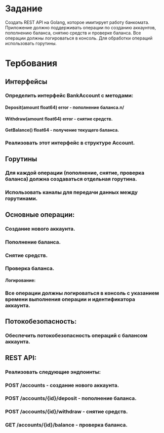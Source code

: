 # Задание
Создать REST API на Golang, которое имитирует работу банкомата. Приложение должно поддерживать операции по созданию аккаунтов, пополнению баланса, снятию средств и проверке баланса. Все операции должны логироваться в консоль. Для обработки операций использовать горутины.
# Тербования
## Интерфейсы
### Определить интерфейс BankAccount с методами:
#### Deposit(amount float64) error - пополнение баланса.n/
#### Withdraw(amount float64) error - снятие средств.
#### GetBalance() float64 - получение текущего баланса.
### Реализовать этот интерфейс в структуре Account.
## Горутины
### Для каждой операции (пополнение, снятие, проверка баланса) должна создаваться отдельная горутина.
### Использовать каналы для передачи данных между горутинами.
## Основные операции:
### Создание нового аккаунта.
### Пополнение баланса.
### Снятие средств.
### Проверка баланса.
#### Логирование:
### Все операции должны логироваться в консоль с указанием времени выполнения операции и идентификатора аккаунта.
## Потокобезопасность:
### Обеспечить потокобезопасность операций с балансом аккаунта.
## REST API:
### Реализовать следующие эндпоинты:
### POST /accounts - создание нового аккаунта.
### POST /accounts/{id}/deposit - пополнение баланса.
### POST /accounts/{id}/withdraw - снятие средств.
### GET /accounts/{id}/balance - проверка баланса.
